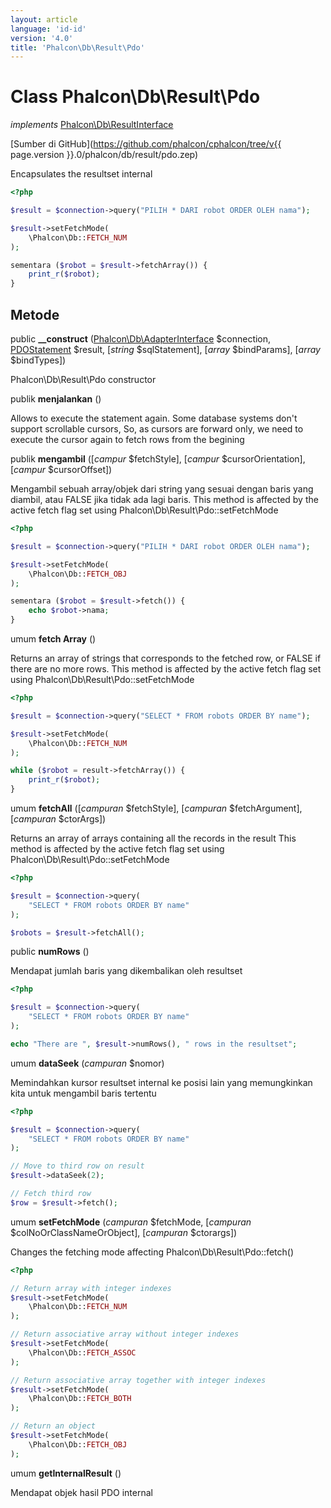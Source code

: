```yaml
---
layout: article
language: 'id-id'
version: '4.0'
title: 'Phalcon\Db\Result\Pdo'
---
```

# Class **Phalcon\Db\Result\Pdo**

*implements* [Phalcon\Db\ResultInterface](Phalcon_Db_ResultInterface)

[Sumber di GitHub](https://github.com/phalcon/cphalcon/tree/v{{ page.version }}.0/phalcon/db/result/pdo.zep)

Encapsulates the resultset internal

```php
<?php

$result = $connection->query("PILIH * DARI robot ORDER OLEH nama");

$result->setFetchMode(
    \Phalcon\Db::FETCH_NUM
);

sementara ($robot = $result->fetchArray()) {
    print_r($robot);
}

```

## Metode

public **__construct** ([Phalcon\Db\AdapterInterface](Phalcon_Db_AdapterInterface) $connection, [PDOStatement](https://php.net/manual/en/class.pdostatement.php) $result, [*string* $sqlStatement], [*array* $bindParams], [*array* $bindTypes])

Phalcon\Db\Result\Pdo constructor

publik **menjalankan** ()

Allows to execute the statement again. Some database systems don't support scrollable cursors, So, as cursors are forward only, we need to execute the cursor again to fetch rows from the begining

publik **mengambil** ([*campur* $fetchStyle], [*campur* $cursorOrientation], [*campur* $cursorOffset])

Mengambil sebuah array/objek dari string yang sesuai dengan baris yang diambil, atau FALSE jika tidak ada lagi baris. This method is affected by the active fetch flag set using Phalcon\Db\Result\Pdo::setFetchMode

```php
<?php

$result = $connection->query("PILIH * DARI robot ORDER OLEH nama");

$result->setFetchMode(
    \Phalcon\Db::FETCH_OBJ
);

sementara ($robot = $result->fetch()) {
    echo $robot->nama;
}

```

umum **fetch Array** ()

Returns an array of strings that corresponds to the fetched row, or FALSE if there are no more rows. This method is affected by the active fetch flag set using Phalcon\Db\Result\Pdo::setFetchMode

```php
<?php

$result = $connection->query("SELECT * FROM robots ORDER BY name");

$result->setFetchMode(
    \Phalcon\Db::FETCH_NUM
);

while ($robot = result->fetchArray()) {
    print_r($robot);
}

```

umum **fetchAll** ([*campuran* $fetchStyle], [*campuran* $fetchArgument], [*campuran* $ctorArgs])

Returns an array of arrays containing all the records in the result This method is affected by the active fetch flag set using Phalcon\Db\Result\Pdo::setFetchMode

```php
<?php

$result = $connection->query(
    "SELECT * FROM robots ORDER BY name"
);

$robots = $result->fetchAll();

```

public **numRows** ()

Mendapat jumlah baris yang dikembalikan oleh resultset

```php
<?php

$result = $connection->query(
    "SELECT * FROM robots ORDER BY name"
);

echo "There are ", $result->numRows(), " rows in the resultset";

```

umum **dataSeek** (*campuran* $nomor)

Memindahkan kursor resultset internal ke posisi lain yang memungkinkan kita untuk mengambil baris tertentu

```php
<?php

$result = $connection->query(
    "SELECT * FROM robots ORDER BY name"
);

// Move to third row on result
$result->dataSeek(2);

// Fetch third row
$row = $result->fetch();

```

umum **setFetchMode** (*campuran* $fetchMode, [*campuran* $colNoOrClassNameOrObject], [*campuran* $ctorargs])

Changes the fetching mode affecting Phalcon\Db\Result\Pdo::fetch()

```php
<?php

// Return array with integer indexes
$result->setFetchMode(
    \Phalcon\Db::FETCH_NUM
);

// Return associative array without integer indexes
$result->setFetchMode(
    \Phalcon\Db::FETCH_ASSOC
);

// Return associative array together with integer indexes
$result->setFetchMode(
    \Phalcon\Db::FETCH_BOTH
);

// Return an object
$result->setFetchMode(
    \Phalcon\Db::FETCH_OBJ
);

```

umum **getInternalResult** ()

Mendapat objek hasil PDO internal